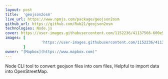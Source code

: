 ```yaml
---
layout: post
title:  'geojson2osm'
live_url: https://www.npmjs.com/package/geojson2osm
github_url: https://github.com/Rub21/geojson2osm
technologies: Node.js
cover: https://user-images.githubusercontent.com/1152236/41137566-600e5e9c-6aa1-11e8-945e-fd25663e5dba.png
images: [
                'https://user-images.githubusercontent.com/1152236/41137566-600e5e9c-6aa1-11e8-945e-fd25663e5dba.png'
        ]
owner: "[Mapbox](https://www.mapbox.com)"
---
```

Node CLI tool to convert geojson files into osm files, Helpful to import data into OpenStreetMap.